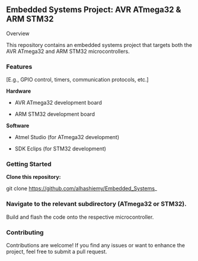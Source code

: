 ## Embedded Systems Project: AVR ATmega32 & ARM STM32 

 

Overview 

This repository contains an embedded systems project that targets both the AVR ATmega32 and ARM STM32 microcontrollers. 

### Features 

[E.g., GPIO control, timers, communication protocols, etc.] 

**Hardware** 

+ AVR ATmega32 development board 

+ ARM STM32 development board 

**Software** 

+ Atmel Studio (for ATmega32 development) 

+ SDK Eclips (for STM32 development) 

### Getting Started 

**Clone this repository:**

git clone https://github.com/alhashiemy/Embedded_Systems_ 
 

### Navigate to the relevant subdirectory (ATmega32 or STM32). 

Build and flash the code onto the respective microcontroller.  

### Contributing 

Contributions are welcome! If you find any issues or want to enhance the project, feel free to submit a pull request. 

 
